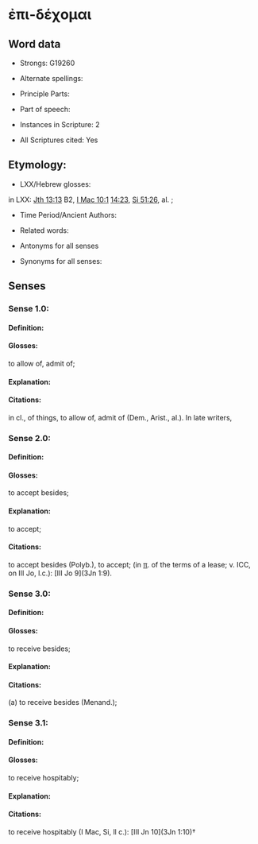 # ἐπι-δέχομαι 

<!-- Status: S2=NeedsEdits -->
<!-- Lexica used for edits:   -->

## Word data

* Strongs: G19260

* Alternate spellings:



* Principle Parts: 


* Part of speech: 


* Instances in Scripture: 2

* All Scriptures cited: Yes

## Etymology: 


* LXX/Hebrew glosses: 

in LXX: [Jth 13:13](Jdt.13.13) B2, [I Mac 10:1](1Macc.10.1) [14:23](1Macc.14.23), [Si 51:26](Sir.51.26), al. ; 

* Time Period/Ancient Authors: 


* Related words: 

* Antonyms for all senses

* Synonyms for all senses: 


## Senses 


### Sense  1.0: 

#### Definition: 

#### Glosses: 

to allow of, admit of; 

#### Explanation: 


#### Citations: 

in cl., of things, to allow of, admit of (Dem., Arist., al.). In late writers, 

### Sense  2.0: 

#### Definition: 

#### Glosses: 

to accept besides; 

#### Explanation: 

to accept; 

#### Citations: 

to accept besides (Polyb.), to accept; (in [π](). of the terms of a lease; v. ICC, on III Jo, l.c.): [III Jo 9](3Jn 1:9). 

### Sense  3.0: 

#### Definition: 

#### Glosses: 

to receive besides; 

#### Explanation: 


#### Citations: 

(a) to receive besides (Menand.); 

### Sense  3.1: 

#### Definition: 

#### Glosses: 

to receive hospitably; 

#### Explanation: 


#### Citations: 

to receive hospitably (I Mac, Si, ll c.): [III Jn 10](3Jn 1:10)† 
